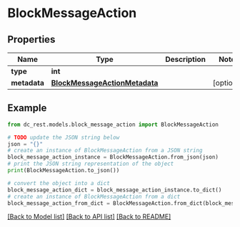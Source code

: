 # BlockMessageAction


## Properties

Name | Type | Description | Notes
------------ | ------------- | ------------- | -------------
**type** | **int** |  | 
**metadata** | [**BlockMessageActionMetadata**](BlockMessageActionMetadata.md) |  | [optional] 

## Example

```python
from dc_rest.models.block_message_action import BlockMessageAction

# TODO update the JSON string below
json = "{}"
# create an instance of BlockMessageAction from a JSON string
block_message_action_instance = BlockMessageAction.from_json(json)
# print the JSON string representation of the object
print(BlockMessageAction.to_json())

# convert the object into a dict
block_message_action_dict = block_message_action_instance.to_dict()
# create an instance of BlockMessageAction from a dict
block_message_action_from_dict = BlockMessageAction.from_dict(block_message_action_dict)
```
[[Back to Model list]](../README.md#documentation-for-models) [[Back to API list]](../README.md#documentation-for-api-endpoints) [[Back to README]](../README.md)


